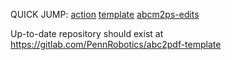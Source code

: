QUICK JUMP: [action](https://github.com/PennRobotics/abc2pdf-action) [template](https://github.com/PennRobotics/abc2pdf-template) [abcm2ps-edits](https://github.com/PennRobotics/abcm2ps-edits)

Up-to-date repository should exist at https://gitlab.com/PennRobotics/abc2pdf-template
